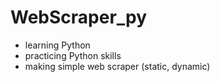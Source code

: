 # WebScraper_py

 - learning Python
 - practicing Python skills
 - making simple web scraper (static, dynamic)
